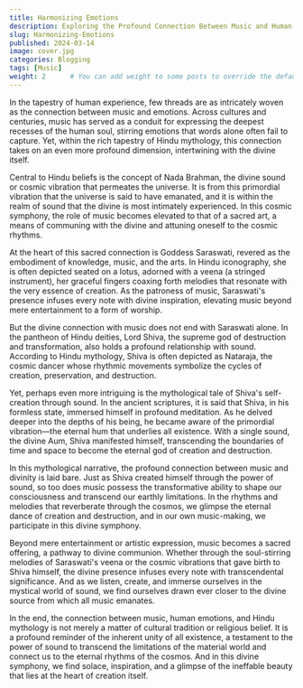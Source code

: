 ```yaml
---
title: Harmonizing Emotions 
description: Exploring the Profound Connection Between Music and Human Emotions.
slug: Harmonizing-Emotions
published: 2024-03-14 
image: cover.jpg 
categories: Blogging
tags: [Music]
weight: 2      # You can add weight to some posts to override the default sorting (date descending)
---
```


In the tapestry of human experience, few threads are as intricately woven as the connection between music and emotions. Across cultures and centuries, music has served as a conduit for expressing the deepest recesses of the human soul, stirring emotions that words alone often fail to capture. Yet, within the rich tapestry of Hindu mythology, this connection takes on an even more profound dimension, intertwining with the divine itself.

Central to Hindu beliefs is the concept of Nada Brahman, the divine sound or cosmic vibration that permeates the universe. It is from this primordial vibration that the universe is said to have emanated, and it is within the realm of sound that the divine is most intimately experienced. In this cosmic symphony, the role of music becomes elevated to that of a sacred art, a means of communing with the divine and attuning oneself to the cosmic rhythms.

At the heart of this sacred connection is Goddess Saraswati, revered as the embodiment of knowledge, music, and the arts. In Hindu iconography, she is often depicted seated on a lotus, adorned with a veena (a stringed instrument), her graceful fingers coaxing forth melodies that resonate with the very essence of creation. As the patroness of music, Saraswati's presence infuses every note with divine inspiration, elevating music beyond mere entertainment to a form of worship.

But the divine connection with music does not end with Saraswati alone. In the pantheon of Hindu deities, Lord Shiva, the supreme god of destruction and transformation, also holds a profound relationship with sound. According to Hindu mythology, Shiva is often depicted as Nataraja, the cosmic dancer whose rhythmic movements symbolize the cycles of creation, preservation, and destruction.

Yet, perhaps even more intriguing is the mythological tale of Shiva's self-creation through sound. In the ancient scriptures, it is said that Shiva, in his formless state, immersed himself in profound meditation. As he delved deeper into the depths of his being, he became aware of the primordial vibration—the eternal hum that underlies all existence. With a single sound, the divine Aum, Shiva manifested himself, transcending the boundaries of time and space to become the eternal god of creation and destruction.

In this mythological narrative, the profound connection between music and divinity is laid bare. Just as Shiva created himself through the power of sound, so too does music possess the transformative ability to shape our consciousness and transcend our earthly limitations. In the rhythms and melodies that reverberate through the cosmos, we glimpse the eternal dance of creation and destruction, and in our own music-making, we participate in this divine symphony.

Beyond mere entertainment or artistic expression, music becomes a sacred offering, a pathway to divine communion. Whether through the soul-stirring melodies of Saraswati's veena or the cosmic vibrations that gave birth to Shiva himself, the divine presence infuses every note with transcendental significance. And as we listen, create, and immerse ourselves in the mystical world of sound, we find ourselves drawn ever closer to the divine source from which all music emanates.

In the end, the connection between music, human emotions, and Hindu mythology is not merely a matter of cultural tradition or religious belief. It is a profound reminder of the inherent unity of all existence, a testament to the power of sound to transcend the limitations of the material world and connect us to the eternal rhythms of the cosmos. And in this divine symphony, we find solace, inspiration, and a glimpse of the ineffable beauty that lies at the heart of creation itself.

<script src="https://giscus.app/client.js"
        data-repo="Aditya-dom/arawn.github.io"
        data-repo-id="R_kgDOLeAbmQ"
        data-category="General"
        data-category-id="DIC_kwDOLeAbmc4CeCQd"
        data-mapping="title"
        data-strict="0"
        data-reactions-enabled="1"
        data-emit-metadata="1"
        data-input-position="top"
        data-theme="dark_dimmed"
        data-lang="en"
        data-loading="lazy"
        crossorigin="anonymous"
        async>
</script>